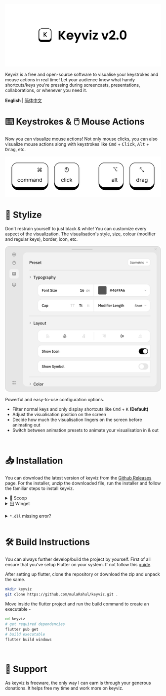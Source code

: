 ![keyviz-2.0](previews/banner.svg)

Keyviz is a free and open-source software to visualise your keystrokes and mouse actions in real time! Let your audience know what handy shortcuts/keys you're pressing during screencasts, presentations, collaborations, or whenever you need it.

**English** | [简体中文](./README_zh_CN.md)

# ⌨️ Keystrokes & 🖱️ Mouse Actions

Now you can visualize mouse actions! Not only mouse clicks, you can also visualize mouse actions along with keystrokes like <kbd>Cmd</kbd> + <kbd>Click</kbd>, <kbd>Alt</kbd> + <kbd>Drag</kbd>, etc.

![key-visualizer](previews/visualizer-bar.svg)

# 🎨 Stylize

Don't restrain yourself to just black & white! You can customize every aspect of the visualization. The visualisation's style, size, colour (modifier and regular keys), border, icon, etc.

![settings-window](previews/settings.svg)

Powerful and easy-to-use configuration options.

- Filter normal keys and only display shortcuts like <kbd>Cmd</kbd> + <kbd>K</kbd> **(Default)**
- Adjust the visualisation position on the screen
- Decide how much the visualisation lingers on the screen before animating out
- Switch between animation presets to animate your visualisation in & out

</br>

# 📥 Installation

You can download the latest version of keyviz from the [Github Releases](https://github.com/mulaRahul/keyviz/releases) page. For the installer, unzip the downloaded file, run the installer and follow the familiar steps to install keyviz.

<details>
  <summary>🥄 Scoop</summary>
    
  ```bash
  scoop bucket add extras # first, add the bucket
  scoop install keyviz
  ```

</details>

<details>
  <summary>🪟 Winget</summary>
    
  ```bash
  winget install mulaRahul.Keyviz
  ```

</details>

</br>

<details>
  <summary><code>*.dll</code> missing error?</summary>
    
  If you're getting a `.dll` missing error after installing the application, you're missing the required Visual C++ redistributables. You can get the same from here [VSC++ Redist](https://learn.microsoft.com/en-us/cpp/windows/latest-supported-vc-redist?view=msvc-170).

</details>

</br>

# 🛠️ Build Instructions

You can always further develop/build the project by yourself. First of all ensure that you've setup Flutter on your system. If not follow this [guide](https://docs.flutter.dev/get-started/install).

After setting up flutter, clone the repository or download the zip and unpack the same.

```bash
mkdir keyviz
git clone https://github.com/mulaRahul/keyviz.git .
```

Move inside the flutter project and run the build command to create an executable -

```bash
cd keyviz
# get required dependencies
flutter pub get
# build executable
flutter build windows
```

</br>

# 💖 Support

As keyviz is freeware, the only way I can earn is through your generous donations. It helps free my time and work more on keyviz.
